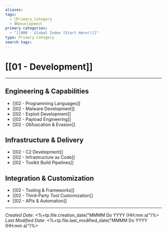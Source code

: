 ```yaml
---
aliases: 
tags:
  - 🥇Primary_Category
  - 🛠️Development
primary categories:
  - "[[000 - Global Index (Start Here!)]]"
type: Primary Category
search tags:
---
```

# [[01 - Development]]

***

## Engineering & Capabilities
* [[02 - Programming Languages]]
* [[02 - Malware Development]]
* [[02 - Exploit Development]]
* [[02 - Payload Engineering]]
* [[02 - Obfuscation & Evasion]]

## Infrastructure & Delivery
* [[02 - C2 Development]]
* [[02 - Infrastructure as Code]]
* [[02 - Toolkit Build Pipelines]]

## Integration & Customization
* [[02 - Tooling & Frameworks]]
* [[02 - Third-Party Tool Customization]]
* [[02 - APIs & Automation]]

***

*Created Date*: <%+tp.file.creation_date("MMMM Do YYYY (HH:mm a)")%>
*Last Modified Date*: <%+tp.file.last_modified_date("MMMM Do YYYY (HH:mm a)")%>
